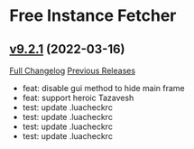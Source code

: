 # Free Instance Fetcher

## [v9.2.1](https://github.com/LiangYuxuan/FreeInstanceFetcher/tree/v9.2.1) (2022-03-16)
[Full Changelog](https://github.com/LiangYuxuan/FreeInstanceFetcher/compare/v9.2.0...v9.2.1) [Previous Releases](https://github.com/LiangYuxuan/FreeInstanceFetcher/releases)

- feat: disable gui method to hide main frame  
- feat: support heroic Tazavesh  
- test: update .luacheckrc  
- test: update .luacheckrc  
- test: update .luacheckrc  
- test: update .luacheckrc  
